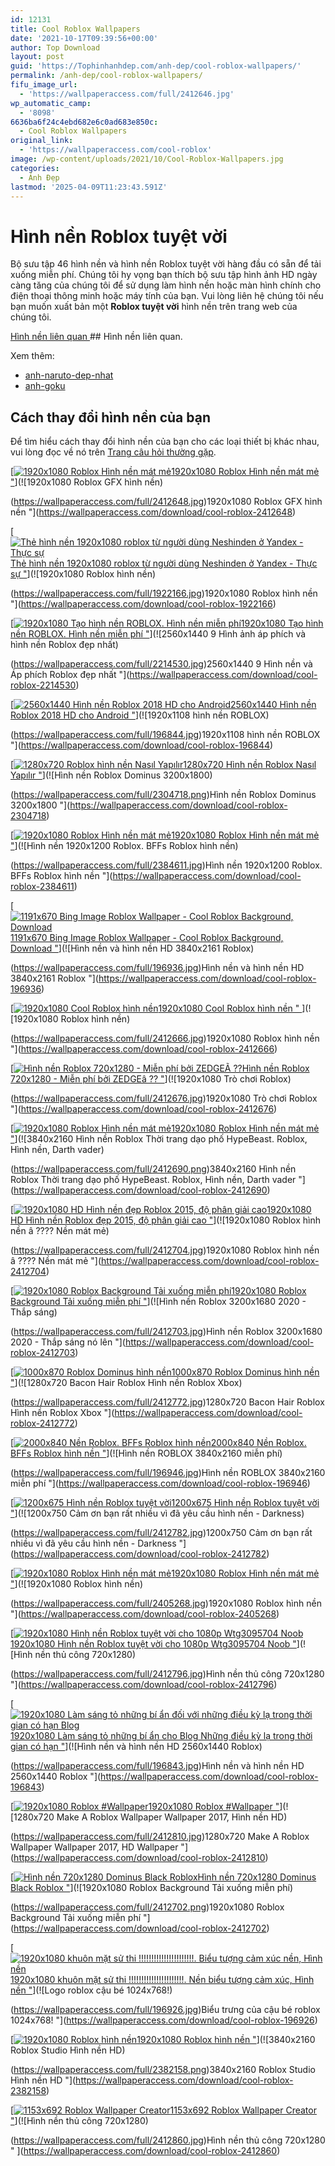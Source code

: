 ```yaml
---
id: 12131
title: Cool Roblox Wallpapers
date: '2021-10-17T09:39:56+00:00'
author: Top Download
layout: post
guid: 'https://Tophinhanhdep.com/anh-dep/cool-roblox-wallpapers/'
permalink: /anh-dep/cool-roblox-wallpapers/
fifu_image_url:
  - 'https://wallpaperaccess.com/full/2412646.jpg'
wp_automatic_camp:
  - '8098'
6636ba6f24c4ebd682e6c0ad683e850c:
  - Cool Roblox Wallpapers
original_link:
  - 'https://wallpaperaccess.com/cool-roblox'
image: /wp-content/uploads/2021/10/Cool-Roblox-Wallpapers.jpg
categories:
  - Ảnh Đẹp
lastmod: '2025-04-09T11:23:43.591Z'
---
```

# Hình nền Roblox tuyệt vời

Bộ sưu tập 46 hình nền và hình nền Roblox tuyệt vời hàng đầu có sẵn để tải xuống miễn phí. Chúng tôi hy vọng bạn thích bộ sưu tập hình ảnh HD ngày càng tăng của chúng tôi để sử dụng làm hình nền hoặc màn hình chính cho điện thoại thông minh hoặc máy tính của bạn. Vui lòng liên hệ chúng tôi nếu bạn muốn xuất bản một **Roblox tuyệt vời** hình nền trên trang web của chúng tôi.

[Hình nền liên quan ](#related) ## Hình nền liên quan.

   
 Xem thêm:

   
- [anh-naruto-dep-nhat](https://tophinhanhdep.com/anh-naruto/anh-naruto-dep-nhat/)
- [anh-goku](https://tophinhanhdep.com/anh-anime/anh-goku/)

## Cách thay đổi hình nền của bạn

Để tìm hiểu cách thay đổi hình nền của bạn cho các loại thiết bị khác nhau, vui lòng đọc về nó trên [Trang câu hỏi thường gặp](https://tophinhanhdep.com/faq/).

  
[[![1920x1080 Roblox Hình nền mát mẻ](https://wallpaperaccess.com/full/2412646.jpg)1920x1080 Roblox Hình nền mát mẻ "](https://wallpaperaccess.com/download/cool-roblox-2412646)](![1920x1080 Roblox GFX hình nền)

(https://wallpaperaccess.com/full/2412648.jpg)1920x1080 Roblox GFX hình nền "](https://wallpaperaccess.com/download/cool-roblox-2412648)

[[![Thẻ hình nền 1920x1080 roblox từ người dùng Neshinden ở Yandex - Thực sự](https://wallpaperaccess.com/full/2412649.jpg)Thẻ hình nền 1920x1080 roblox từ người dùng Neshinden ở Yandex - Thực sự "](https://wallpaperaccess.com/download/cool-roblox-2412649)](![1920x1080 Roblox hình nền)

(https://wallpaperaccess.com/full/1922166.jpg)1920x1080 Roblox hình nền "](https://wallpaperaccess.com/download/cool-roblox-1922166)

[[![1920x1080 Tạo hình nền ROBLOX.  Hình nền miễn phí](https://wallpaperaccess.com/full/196891.png)1920x1080 Tạo hình nền ROBLOX. Hình nền miễn phí "](https://wallpaperaccess.com/download/cool-roblox-196891)](![2560x1440 9 Hình ảnh áp phích và hình nền Roblox đẹp nhất)

(https://wallpaperaccess.com/full/2214530.jpg)2560x1440 9 Hình nền và Áp phích Roblox đẹp nhất "](https://wallpaperaccess.com/download/cool-roblox-2214530)

[[![2560x1440 Hình nền Roblox 2018 HD cho Android](https://wallpaperaccess.com/full/1819948.jpg)2560x1440 Hình nền Roblox 2018 HD cho Android "](https://wallpaperaccess.com/download/cool-roblox-1819948)](![1920x1108 hình nền ROBLOX)

(https://wallpaperaccess.com/full/196844.jpg)1920x1108 hình nền ROBLOX "](https://wallpaperaccess.com/download/cool-roblox-196844)

[[![1280x720 Roblox hình nền Nasıl Yapılır](https://wallpaperaccess.com/full/2412656.jpg)1280x720 Hình nền Roblox Nasıl Yapılır "](https://wallpaperaccess.com/download/cool-roblox-2412656)](![Hình nền Roblox Dominus 3200x1800)

(https://wallpaperaccess.com/full/2304718.png)Hình nền Roblox Dominus 3200x1800 "](https://wallpaperaccess.com/download/cool-roblox-2304718)

[[![1920x1080 Roblox Hình nền mát mẻ](https://wallpaperaccess.com/full/1820024.jpg)1920x1080 Roblox Hình nền mát mẻ "](https://wallpaperaccess.com/download/cool-roblox-1820024)](![Hình nền 1920x1200 Roblox.  BFFs Roblox hình nền)

(https://wallpaperaccess.com/full/2384611.jpg)Hình nền 1920x1200 Roblox. BFFs Roblox hình nền "](https://wallpaperaccess.com/download/cool-roblox-2384611)

[[![1191x670 Bing Image Roblox Wallpaper - Cool Roblox Background, Download](https://wallpaperaccess.com/full/2412661.jpg)1191x670 Bing Image Roblox Wallpaper - Cool Roblox Background, Download "](https://wallpaperaccess.com/download/cool-roblox-2412661)](![Hình nền và hình nền HD 3840x2161 Roblox)

(https://wallpaperaccess.com/full/196936.jpg)Hình nền và hình nền HD 3840x2161 Roblox "](https://wallpaperaccess.com/download/cool-roblox-196936)

[[![1920x1080 Cool Roblox hình nền](https://wallpaperaccess.com/full/2412664.jpg)1920x1080 Cool Roblox hình nền " ](https://wallpaperaccess.com/download/cool-roblox-2412664)](![1920x1080 Roblox hình nền)

(https://wallpaperaccess.com/full/2412666.jpg)1920x1080 Roblox hình nền "](https://wallpaperaccess.com/download/cool-roblox-2412666)

[[![Hình nền Roblox 720x1280 - Miễn phí bởi ZEDGEÃ ??](https://wallpaperaccess.com/full/2304717.jpg)Hình nền Roblox 720x1280 - Miễn phí bởi ZEDGEâ ?? "](https://wallpaperaccess.com/download/cool-roblox-2304717)](![1920x1080 Trò chơi Roblox)

(https://wallpaperaccess.com/full/2412676.jpg)1920x1080 Trò chơi Roblox "](https://wallpaperaccess.com/download/cool-roblox-2412676)

[[![1920x1080 Roblox Hình nền mát mẻ](https://wallpaperaccess.com/full/2412688.jpg)1920x1080 Roblox Hình nền mát mẻ "](https://wallpaperaccess.com/download/cool-roblox-2412688)](![3840x2160 Hình nền Roblox Thời trang dạo phố HypeBeast.  Roblox, Hình nền, Darth vader)

(https://wallpaperaccess.com/full/2412690.png)3840x2160 Hình nền Roblox Thời trang dạo phố HypeBeast. Roblox, Hình nền, Darth vader "](https://wallpaperaccess.com/download/cool-roblox-2412690)

[[![1920x1080 HD Hình nền đẹp Roblox 2015, độ phân giải cao](https://wallpaperaccess.com/full/2412692.jpg)1920x1080 HD Hình nền Roblox đẹp 2015, độ phân giải cao "](https://wallpaperaccess.com/download/cool-roblox-2412692)](![1920x1080 Roblox hình nền â ????  Nền mát mẻ)

(https://wallpaperaccess.com/full/2412704.jpg)1920x1080 Roblox hình nền â ???? Nền mát mẻ "](https://wallpaperaccess.com/download/cool-roblox-2412704)

[[![1920x1080 Roblox Background Tải xuống miễn phí](https://wallpaperaccess.com/full/196949.jpg)1920x1080 Roblox Background Tải xuống miễn phí "](https://wallpaperaccess.com/download/cool-roblox-196949)](![Hình nền Roblox 3200x1680 2020 - Thắp sáng)

(https://wallpaperaccess.com/full/2412703.jpg)Hình nền Roblox 3200x1680 2020 - Thắp sáng nó lên "](https://wallpaperaccess.com/download/cool-roblox-2412703)

[[![1000x870 Roblox Dominus hình nền](https://wallpaperaccess.com/full/2412756.jpg)1000x870 Roblox Dominus hình nền "](https://wallpaperaccess.com/download/cool-roblox-2412756)](![1280x720 Bacon Hair Roblox Hình nền Roblox Xbox)

(https://wallpaperaccess.com/full/2412772.jpg)1280x720 Bacon Hair Roblox Hình nền Roblox Xbox "](https://wallpaperaccess.com/download/cool-roblox-2412772)

[[![2000x840 Nền Roblox.  BFFs Roblox hình nền](https://wallpaperaccess.com/full/1819967.jpg)2000x840 Nền Roblox. BFFs Roblox hình nền "](https://wallpaperaccess.com/download/cool-roblox-1819967)](![Hình nền ROBLOX 3840x2160 miễn phí)

(https://wallpaperaccess.com/full/196946.jpg)Hình nền ROBLOX 3840x2160 miễn phí "](https://wallpaperaccess.com/download/cool-roblox-196946)

[[![1200x675 Hình nền Roblox tuyệt vời](https://wallpaperaccess.com/full/2412774.jpg)1200x675 Hình nền Roblox tuyệt vời "](https://wallpaperaccess.com/download/cool-roblox-2412774)](![1200x750 Cảm ơn bạn rất nhiều vì đã yêu cầu hình nền - Darkness)

(https://wallpaperaccess.com/full/2412782.jpg)1200x750 Cảm ơn bạn rất nhiều vì đã yêu cầu hình nền - Darkness "](https://wallpaperaccess.com/download/cool-roblox-2412782)

[[![1920x1080 Roblox Hình nền mát mẻ](https://wallpaperaccess.com/full/2412792.jpg)1920x1080 Roblox Hình nền mát mẻ "](https://wallpaperaccess.com/download/cool-roblox-2412792)](![1920x1080 Roblox hình nền)

(https://wallpaperaccess.com/full/2405268.jpg)1920x1080 Roblox hình nền "](https://wallpaperaccess.com/download/cool-roblox-2405268)

[[![1920x1080 Hình nền Roblox tuyệt vời cho 1080p Wtg3095704 Noob](https://wallpaperaccess.com/full/2412794.jpg)1920x1080 Hình nền Roblox tuyệt vời cho 1080p Wtg3095704 Noob "](https://wallpaperaccess.com/download/cool-roblox-2412794)](![Hình nền thủ công 720x1280)

(https://wallpaperaccess.com/full/2412796.jpg)Hình nền thủ công 720x1280 "](https://wallpaperaccess.com/download/cool-roblox-2412796)

[[![1920x1080 Làm sáng tỏ những bí ẩn đối với những điều kỳ lạ trong thời gian có hạn Blog](https://wallpaperaccess.com/full/2412797.jpg)1920x1080 Làm sáng tỏ những bí ẩn cho Blog Những điều kỳ lạ trong thời gian có hạn "](https://wallpaperaccess.com/download/cool-roblox-2412797)](![Hình nền và hình nền HD 2560x1440 Roblox)

(https://wallpaperaccess.com/full/196843.jpg)Hình nền và hình nền HD 2560x1440 Roblox "](https://wallpaperaccess.com/download/cool-roblox-196843)

[[![1920x1080 Roblox #Wallpaper](https://wallpaperaccess.com/full/2412807.jpg)1920x1080 Roblox #Wallpaper "](https://wallpaperaccess.com/download/cool-roblox-2412807)](![1280x720 Make A Roblox Wallpaper Wallpaper 2017, Hình nền HD)

(https://wallpaperaccess.com/full/2412810.jpg)1280x720 Make A Roblox Wallpaper Wallpaper 2017, HD Wallpaper "](https://wallpaperaccess.com/download/cool-roblox-2412810)

[[![Hình nền 720x1280 Dominus Black Roblox](https://wallpaperaccess.com/full/2412811.jpg)Hình nền 720x1280 Dominus Black Roblox "](https://wallpaperaccess.com/download/cool-roblox-2412811)](![1920x1080 Roblox Background Tải xuống miễn phí)

(https://wallpaperaccess.com/full/2412702.png)1920x1080 Roblox Background Tải xuống miễn phí "](https://wallpaperaccess.com/download/cool-roblox-2412702)

[[![1920x1080 khuôn mặt sử thi !!!!!!!!!!!!!!!!!!!!!!.  Biểu tượng cảm xúc nền, Hình nền](https://wallpaperaccess.com/full/2317483.jpg)1920x1080 khuôn mặt sử thi !!!!!!!!!!!!!!!!!!!!!!. Nền biểu tượng cảm xúc, Hình nền "](https://wallpaperaccess.com/download/cool-roblox-2317483)](![Logo roblox cậu bé 1024x768!)

(https://wallpaperaccess.com/full/196926.jpg)Biểu trưng của cậu bé roblox 1024x768! "](https://wallpaperaccess.com/download/cool-roblox-196926)

[[![1920x1080 Roblox hình nền](https://wallpaperaccess.com/full/2412816.jpg)1920x1080 Roblox hình nền "](https://wallpaperaccess.com/download/cool-roblox-2412816)](![3840x2160 Roblox Studio Hình nền HD)

(https://wallpaperaccess.com/full/2382158.png)3840x2160 Roblox Studio Hình nền HD "](https://wallpaperaccess.com/download/cool-roblox-2382158)

[[![1153x692 Roblox Wallpaper Creator](https://wallpaperaccess.com/full/1820000.jpg)1153x692 Roblox Wallpaper Creator "](https://wallpaperaccess.com/download/cool-roblox-1820000)](![Hình nền thủ công 720x1280)

(https://wallpaperaccess.com/full/2412860.jpg)Hình nền thủ công 720x1280 " ](https://wallpaperaccess.com/download/cool-roblox-2412860)
